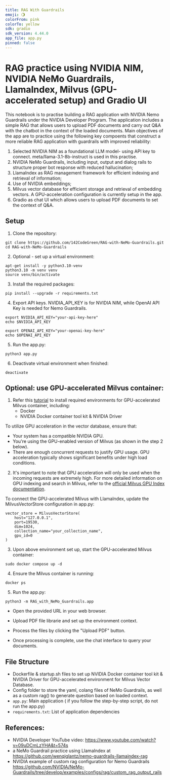```yaml
---
title: RAG With Guardrails
emoji: 🌖
colorFrom: pink
colorTo: yellow
sdk: gradio
sdk_version: 4.44.0
app_file: app.py
pinned: false
---
```


# RAG practice using NVIDIA NIM, NVIDIA NeMo Guardrails, LlamaIndex, Milvus (GPU-accelerated setup) and Gradio UI
This notebook is to practise building a RAG application with NVIDIA Nemo Guardrails under the NVIDIA Developer Program. The application includes a simple RAG that allows users to upload PDF documents and carry out Q&A with the chatbot in the context of the loaded documents. Main objectives of the app are to practice using the following key compoents that construct a more reliable RAG application with guardrails with improved reliability:

1. Selected NVIDIA NIM as a foundational LLM model- using API key to connect. meta/llama-3.1-8b-instruct is used in this practise. 
2. NVIDIA NeMo Guardrails, including input, output and dialog rails to structure proper bot response with reduced hallucination; 
3. LlamaIndex as RAG management framework for efficient indexing and retrieval of information;
4. Use of NVIDIA embeddings;
5. Milvus vector database for efficient storage and retrieval of embedding vectors. A GPU-acceleration configuration is currently setup in the app.
6. Gradio as chat UI which allows users to upload PDF documents to set the context of Q&A.

## Setup

1. Clone the repository:
```
git clone https://github.com/142CodeGreen/RAG-with-NeMo-Guardrails.git
cd RAG-with-NeMo-Guardrails
```
2. Optional - set up a virtual environment:
```
apt-get install -y python3.10-venv
python3.10 -m venv venv
source venv/bin/activate
```
3. Install the required packages:
```
pip install --upgrade -r requirements.txt
```

4. Export API keys. NVIDIA_API_KEY is for NVIDIA NIM, while OpenAI API Key is needed for Nemo Guardrails. 
```
export NVIDIA_API_KEY="your-api-key-here"
echo $NVIDIA_API_KEY

export OPENAI_API_KEY="your-openai-key-here"
echo $OPENAI_API_KEY
```

5. Run the app.py:
```
python3 app.py
```

6. Deactivate virtual environment when finished:
```
deactivate
```

## Optional: use GPU-accelerated Milvus container:

1. Refer this [tutorial](https://milvus.io/docs/install_standalone-docker-compose-gpu.md) to install required environments for GPU-accelerated Milvus container, including:
   - Docker
   - NVIDIA Docker container tool kit & NVIDIA Driver

To utilize GPU acceleration in the vector database, ensure that:
- Your system has a compatible NVIDIA GPU.
- You're using the GPU-enabled version of Milvus (as shown in the step 2 below).
- There are enough concurrent requests to justify GPU usage. GPU acceleration typically shows significant benefits under high load conditions.

2. It's important to note that GPU acceleration will only be used when the incoming requests are extremely high. For more detailed information on GPU indexing and search in Milvus, refer to the [official Milvus GPU Index documentation](https://milvus.io/docs/gpu_index.md).

To connect the GPU-accelerated Milvus with LlamaIndex, update the MilvusVectorStore configuration in app.py:

```
vector_store = MilvusVectorStore(
    host="127.0.0.1",
    port=19530,
    dim=1024,
    collection_name="your_collection_name",
    gpu_id=0
)
```
     
3. Upon above environment set up, start the GPU-accelerated Milvus container:
```
sudo docker compose up -d
```

4. Ensure the Milvus container is running:

```
docker ps
```

5. Run the app.py:
```
python3 -m RAG_with_NeMo_Guardrails.app
```

- Open the provided URL in your web browser.

- Upload PDF file librarie and set up the environment context.

- Process the files by clicking the "Upload PDF" button.

- Once processing is complete, use the chat interface to query your documents.


## File Structure

- Dockerfile & startup.sh files to set up NVIDIA Docker container tool kit & NVIDIA Driver for GPU-accelerated environment for Milvus Vector Database.
- Config folder to store the yaml, colang files of NeMo Guardrails, as well as a custom rag() to generate question based on loaded context. 
- `app.py`: Main application ( if you follow the step-by-step script, do not run the app.py)
- `requirements.txt`: List of application dependencies

## References: 
- NVIDIA Developer YouTube video: https://www.youtube.com/watch?v=09uDCmLzYHA&t=574s
- a NeMo Guardrail practice using LlamaIndex at https://github.com/wenqiglantz/nemo-guardrails-llamaindex-rag
- NVIDIA example of custom rag configuration for Nemo Guardrails https://github.com/NVIDIA/NeMo-Guardrails/tree/develop/examples/configs/rag/custom_rag_output_rails

